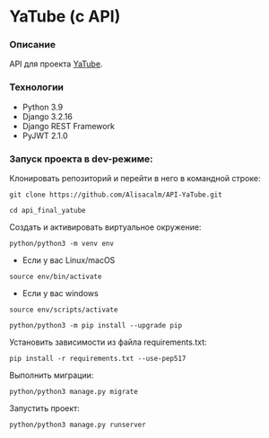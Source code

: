 # YaTube (с API)
### Описание
API для проекта [YaTube](https://github.com/Alisacalm/Yatube/tree/master).
### Технологии
- Python 3.9
- Django 3.2.16
- Django REST Framework
- PyJWT 2.1.0
### Запуск проекта в dev-режиме:
Клонировать репозиторий и перейти в него в командной строке:
```
git clone https://github.com/Alisacalm/API-YaTube.git
```
```
cd api_final_yatube
```
Cоздать и активировать виртуальное окружение:
```
python/python3 -m venv env
```
* Если у вас Linux/macOS
```
source env/bin/activate
```
* Если у вас windows
```
source env/scripts/activate
```
```
python/python3 -m pip install --upgrade pip
```
Установить зависимости из файла requirements.txt:
```
pip install -r requirements.txt --use-pep517
```
Выполнить миграции:
```
python/python3 manage.py migrate
```
Запустить проект:
```
python/python3 manage.py runserver
```
